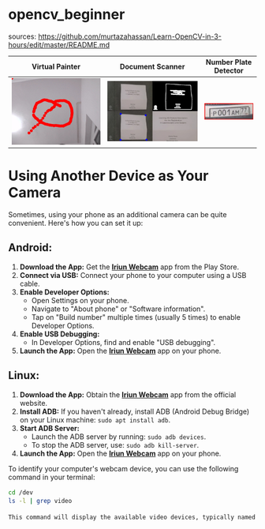# opencv_beginner
sources: https://github.com/murtazahassan/Learn-OpenCV-in-3-hours/edit/master/README.md

|        Virtual Painter         |        Document Scanner        |      Number Plate Detector      |
|:------------------------------:|:------------------------------:|:-------------------------------:|
| !["painter"](result/Paint.jpg) | !["scanner"](result/scann.jpg) | !["numplate"](result/Num_1.jpg) |

# Using Another Device as Your Camera

Sometimes, using your phone as an additional camera can be quite convenient. Here's how you can set it up:

## Android:

1. **Download the App:** Get the **[Iriun Webcam](https://iriun.com/)** app from the Play Store.
2. **Connect via USB:** Connect your phone to your computer using a USB cable.
3. **Enable Developer Options:**
   - Open Settings on your phone.
   - Navigate to "About phone" or "Software information".
   - Tap on "Build number" multiple times (usually 5 times) to enable Developer Options.
4. **Enable USB Debugging:**
   - In Developer Options, find and enable "USB debugging".
5. **Launch the App:** Open the **[Iriun Webcam](https://iriun.com/)** app on your phone.

## Linux:

1. **Download the App:** Obtain the **[Iriun Webcam](https://iriun.com/)** app from the official website.
2. **Install ADB:** If you haven't already, install ADB (Android Debug Bridge) on your Linux machine: `sudo apt install adb`.
3. **Start ADB Server:**
   - Launch the ADB server by running: `sudo adb devices`.
   - To stop the ADB server, use: `sudo adb kill-server`.
4. **Launch the App:** Open the **[Iriun Webcam](https://iriun.com/)** app on your phone.

To identify your computer's webcam device, you can use the following command in your terminal:

```bash
cd /dev
ls -l | grep video

This command will display the available video devices, typically named /dev/video0, /dev/video1, or /dev/video2.